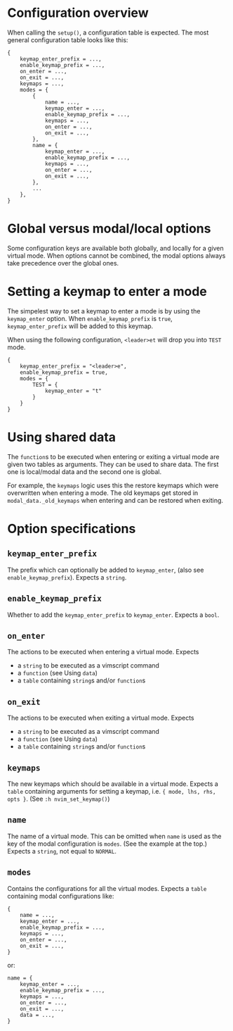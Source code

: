 # Configuration overview

When calling the `setup()`, a configuration table is expected.
The most general configuration table looks like this:

    {
		keymap_enter_prefix = ...,
		enable_keymap_prefix = ...,
		on_enter = ...,
		on_exit = ...,
		keymaps = ...,
		modes = {
			{
				name = ...,
				keymap_enter = ...,
				enable_keymap_prefix = ...,
				keymaps = ...,
				on_enter = ...,
				on_exit = ...,
			},
			name = {
				keymap_enter = ...,
				enable_keymap_prefix = ...,
				keymaps = ...,
				on_enter = ...,
				on_exit = ...,
			},
			...
		},
	}

# Global versus modal/local options

Some configuration keys are available both globally, and locally for a given virtual mode.
When options cannot be combined, the modal options always take precedence over the global ones.

# Setting a keymap to enter a mode

The simpelest way to set a keymap to enter a mode is by using the `keymap_enter` option.
When `enable_keymap_prefix` is `true`, `keymap_enter_prefix` will be added to this keymap.

When using the following configuration, `<leader>et` will drop you into `TEST` mode.

	{
		keymap_enter_prefix = "<leader>e",
		enable_keymap_prefix = true,
		modes = {
			TEST = {
				keymap_enter = "t"
			}
		}
	}

# Using shared data

The `function`s to be executed when entering or exiting a virtual mode are given two tables as arguments.
They can be used to share data.
The first one is local/modal data and the second one is global.

For example, the `keymaps` logic uses this the restore keymaps which were overwritten when entering a mode.
The old keymaps get stored in `modal_data._old_keymaps` when entering and can be restored when exiting.

# Option specifications

## `keymap_enter_prefix`

The prefix which can optionally be added to `keymap_enter`, (also see `enable_keymap_prefix`). 
Expects a `string`.

## `enable_keymap_prefix`

Whether to add the `keymap_enter_prefix` to `keymap_enter`.
Expects a `bool`.

##	`on_enter`

The actions to be executed when entering a virtual mode.
Expects
  - a `string` to be executed as a vimscript command
  - a `function` (see Using `data`)
  - a `table` containing `string`s and/or `function`s

##	`on_exit`

The actions to be executed when exiting a virtual mode.
Expects
  - a `string` to be executed as a vimscript command
  - a `function` (see Using `data`)
  - a `table` containing `string`s and/or `function`s

## `keymaps`

The new keymaps which should be available in a virtual mode.
Expects a `table` containing arguments for setting a keymap,
i.e. `{ mode, lhs, rhs, opts }`. (See `:h nvim_set_keymap()`)

## `name`

The name of a virtual mode.
This can be omitted when `name` is used as the key of the modal configuration is `modes`.
(See the example at the top.)
Expects a `string`, not equal to `NORMAL`.

## `modes`

Contains the configurations for all the virtual modes.
Expects a `table` containing modal configurations like:

	{
		name = ...,
		keymap_enter = ...,
		enable_keymap_prefix = ...,
		keymaps = ...,
		on_enter = ...,
		on_exit = ...,
	}

or:

	name = {
		keymap_enter = ...,
		enable_keymap_prefix = ...,
		keymaps = ...,
		on_enter = ...,
		on_exit = ...,
		data = ...,
	}

